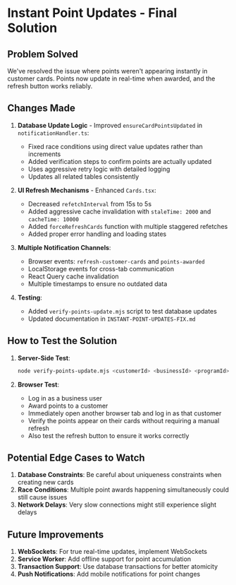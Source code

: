 # Instant Point Updates - Final Solution

## Problem Solved
We've resolved the issue where points weren't appearing instantly in customer cards. Points now update in real-time when awarded, and the refresh button works reliably.

## Changes Made

1. **Database Update Logic** - Improved `ensureCardPointsUpdated` in `notificationHandler.ts`:
   - Fixed race conditions using direct value updates rather than increments
   - Added verification steps to confirm points are actually updated
   - Uses aggressive retry logic with detailed logging
   - Updates all related tables consistently

2. **UI Refresh Mechanisms** - Enhanced `Cards.tsx`:
   - Decreased `refetchInterval` from 15s to 5s
   - Added aggressive cache invalidation with `staleTime: 2000` and `cacheTime: 10000`
   - Added `forceRefreshCards` function with multiple staggered refetches
   - Added proper error handling and loading states

3. **Multiple Notification Channels**:
   - Browser events: `refresh-customer-cards` and `points-awarded`
   - LocalStorage events for cross-tab communication
   - React Query cache invalidation
   - Multiple timestamps to ensure no outdated data

4. **Testing**:
   - Added `verify-points-update.mjs` script to test database updates
   - Updated documentation in `INSTANT-POINT-UPDATES-FIX.md`

## How to Test the Solution

1. **Server-Side Test**: 
   ```bash
   node verify-points-update.mjs <customerId> <businessId> <programId>
   ```

2. **Browser Test**:
   - Log in as a business user
   - Award points to a customer
   - Immediately open another browser tab and log in as that customer
   - Verify the points appear on their cards without requiring a manual refresh
   - Also test the refresh button to ensure it works correctly

## Potential Edge Cases to Watch

1. **Database Constraints**: Be careful about uniqueness constraints when creating new cards
2. **Race Conditions**: Multiple point awards happening simultaneously could still cause issues
3. **Network Delays**: Very slow connections might still experience slight delays

## Future Improvements

1. **WebSockets**: For true real-time updates, implement WebSockets
2. **Service Worker**: Add offline support for point accumulation
3. **Transaction Support**: Use database transactions for better atomicity
4. **Push Notifications**: Add mobile notifications for point changes 